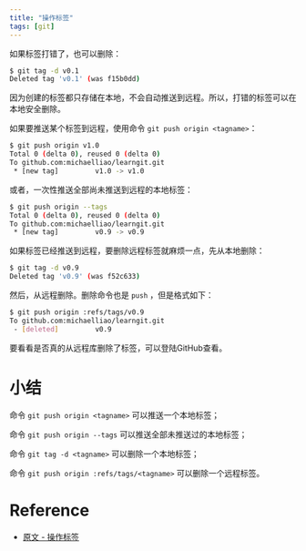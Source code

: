 ```yaml
---
title: "操作标签"
tags: [git]
--- 
```


如果标签打错了，也可以删除：

```sh
$ git tag -d v0.1
Deleted tag 'v0.1' (was f15b0dd)
```

因为创建的标签都只存储在本地，不会自动推送到远程。所以，打错的标签可以在本地安全删除。

如果要推送某个标签到远程，使用命令 `git push origin <tagname>`：

```sh
$ git push origin v1.0
Total 0 (delta 0), reused 0 (delta 0)
To github.com:michaelliao/learngit.git
 * [new tag]         v1.0 -> v1.0
```

或者，一次性推送全部尚未推送到远程的本地标签：

```sh
$ git push origin --tags
Total 0 (delta 0), reused 0 (delta 0)
To github.com:michaelliao/learngit.git
 * [new tag]         v0.9 -> v0.9
```

如果标签已经推送到远程，要删除远程标签就麻烦一点，先从本地删除：

```sh
$ git tag -d v0.9
Deleted tag 'v0.9' (was f52c633)
```

然后，从远程删除。删除命令也是 `push` ，但是格式如下：

```sh
$ git push origin :refs/tags/v0.9
To github.com:michaelliao/learngit.git
 - [deleted]         v0.9
```

要看看是否真的从远程库删除了标签，可以登陆GitHub查看。


# 小结
命令 `git push origin <tagname>` 可以推送一个本地标签；

命令 `git push origin --tags` 可以推送全部未推送过的本地标签；

命令 `git tag -d <tagname>` 可以删除一个本地标签；

命令 `git push origin :refs/tags/<tagname>` 可以删除一个远程标签。

# Reference

- [原文 - 操作标签](https://www.liaoxuefeng.com/wiki/896043488029600/902335479936480)
